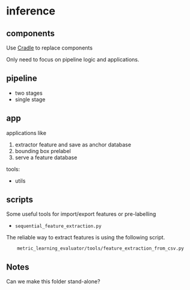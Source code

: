 # **inference**

## components

Use [Cradle](http://awsgit.viscovery.co/Cybertron/Cradle/) to replace components

Only need to focus on pipeline logic and applications.

## pipeline

- two stages
- single stage

## app

applications like

1) extractor feature and save as anchor database
2) bounding box prelabel
3) serve a feature database

tools:
- utils

## scripts
Some useful tools for import/export features or pre-labelling

- `sequential_feature_extraction.py`

The reliable way to extract features is using the following script.
```
    metric_learning_evaluator/tools/feature_extraction_from_csv.py
```

## Notes

Can we make this folder stand-alone?
